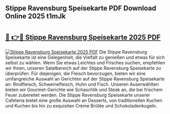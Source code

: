 ## Stippe Ravensburg Speisekarte PDF Download Online 2025 t1mJk

# <h2><a href="http://gc7gbo4.nevu.top/?p=Stippe+Ravensburg+Speisekarte">🔗 👉🔴 Stippe Ravensburg Speisekarte 2025 PDF</a></h2>

[![Stippe Ravensburg Speisekarte 2025 PDF](https://i.imgur.com/dBaPXMq.png)](http://gc7gbo4.nevu.top/?p=Stippe+Ravensburg+Speisekarte)
Die Stippe Ravensburg Speisekarte ist eine Gelegenheit, die Vielfalt zu genießen und etwas für sich selbst zu wählen. Wenn Sie etwas Leichtes und Frisches suchen, empfehlen wir Ihnen, unseren Salatbereich auf der Stippe Ravensburg Speisekarte zu überprüfen. Für diejenigen, die Fleisch bevorzugen, bieten wir eine umfangreiche Auswahl an Gerichten auf der Stippe Ravensburg Speisekarte an: Rindfleisch, Schweinefleisch, Huhn und Fisch. Unseren Auserwählten bieten wir Gourmet-Gerichte wie Schaschlik und Steak an, die bei frischem Feuer zubereitet werden. Die Stippe Ravensburg Speisekarte unserer Cafeteria bietet eine große Auswahl an Desserts, von traditionellen Kuchen und Kuchen bis hin zu exquisiten Crème Brûlée und Schokoladenkugeln.

